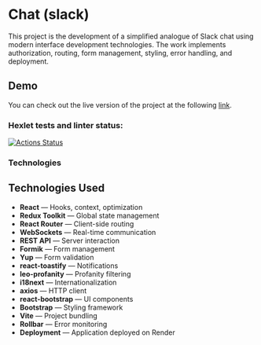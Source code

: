 # Chat (slack)

This project is the development of a simplified analogue of Slack chat using modern interface development technologies. The work implements authorization, routing, form management, styling, error handling, and deployment.
## Demo

You can check out the live version of the project at the following [link](https://slack-chat-rxfy.onrender.com).
### Hexlet tests and linter status:
[![Actions Status](https://github.com/Disielsida/frontend-project-12/actions/workflows/hexlet-check.yml/badge.svg)](https://github.com/Disielsida/frontend-project-12/actions)

### Technologies

## Technologies Used
- **React** — Hooks, context, optimization
- **Redux Toolkit** — Global state management
- **React Router** — Client-side routing
- **WebSockets** — Real-time communication
- **REST API** — Server interaction
- **Formik** — Form management
- **Yup** — Form validation
- **react-toastify** — Notifications
- **leo-profanity** — Profanity filtering
- **i18next** — Internationalization
- **axios** — HTTP client
- **react-bootstrap** — UI components
- **Bootstrap** — Styling framework
- **Vite** — Project bundling
- **Rollbar** — Error monitoring
- **Deployment** — Application deployed on Render